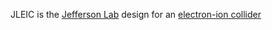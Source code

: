JLEIC is the [Jefferson Lab](https://en.wikipedia.org/wiki/Thomas_Jefferson_National_Accelerator_Facility) design for an [electron-ion collider](https://en.wikipedia.org/wiki/Electron%E2%80%93ion_collider)
